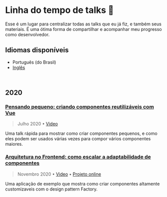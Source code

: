 # Linha do tempo de talks :seedling:
Esse é um lugar para centralizar todas as talks que eu já fiz, e também seus materiais. É uma ótima forma de compartilhar e acompanhar meu progresso como desenvolvedor.

## Idiomas disponíveis
- Português (do Brasil)
- [Inglês](/README.md)

<br>

## 2020

### [Pensando pequeno: criando componentes reutilizáveis com Vue](https://github.com/emkis/Talks/tree/main/Thinking%20small%20-%20Creating%20reusable%20components%20with%20Vue)

> Julho 2020 • [Video](https://youtu.be/gy_JZaXBykM)

Uma talk rápida para mostrar como criar componentes pequenos, e como eles podem ser usados várias vezes para compor vários componentes maiores.

### [Arquitetura no Frontend: como escalar a adaptabilidade de componentes](https://github.com/emkis/Talks/tree/main/Frontend%20architecture%20-%20How%20to%20scale%20component%20adaptability)

> Novembro 2020 • [Video](https://youtu.be/gy_JZaXBykM) • [Projeto online](https://vigorous-hugle-eae992.netlify.app)

Uma aplicação de exemplo que mostra como criar componentes altamente customizaveis com o design pattern Factory.
